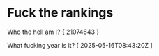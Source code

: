 # Fuck the rankings

Who the hell am I?
{ 21074643 }

What fucking year is it?
[ 2025-05-16T08:43:20Z ]
